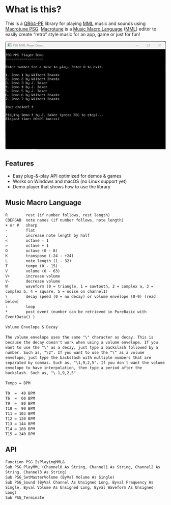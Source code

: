# What is this?

This is a [QB64-PE](https://github.com/QB64-Phoenix-Edition/QB64pe) library for playing [MML](https://en.wikipedia.org/wiki/Music_Macro_Language) music and sounds using [Macrotune PSG](https://www.posemotion.com/macrotune/). [Macrotune](https://www.posemotion.com/macrotune/) is a [Music Macro Language](https://en.wikipedia.org/wiki/Music_Macro_Language) ([MML](https://en.wikipedia.org/wiki/Music_Macro_Language)) editor to easily create “retro” style music for an app, game or just for fun!

![Screenshot](screenshot.png)

## Features

- Easy plug-&-play API optimized for demos & games
- Works on Windows and macOS (no Linux support yet)
- Demo player that shows how to use the library

## Music Macro Language

```text
R        rest (if number follows, rest length)
CDEFGAB  note names (if number follows, note length)
+ or #   sharp
-        flat
.        increase note length by half
<        octave - 1
>        octave + 1
O        octave (0 - 8)
K        transpose (-24 - +24)
L        note length (1 - 32)
T        tempo (0 - 15)
V        volume (0 - 63)
V+       increase volume
V-       decrease volume
W        waveform (0 = triangle, 1 = sawtooth, 2 = complex a, 3 = complex b, 4 = square, 5 = noise on channel1)
\        decay speed (0 = no decay) or volume envelope (0-9) (read below)
:        loop
*        post event (number can be retrieved in PureBasic with EventData() )

Volume Envelope & Decay

The volume envelope uses the same "\" character as decay. This is because the decay doesn't work when using a volume envelope. If you want to use the "\" as a decay, just type a backslash followed by a number. Such as, "\2". If you want to use the "\" as a volume envelope, just type the backslash with multiple numbers that are separated by commas. Such as, "\1,9,2,5". If you don't want the volume envelope to have interpolation, then type a period after the backslash. Such as, "\.1,9,2,5".

Tempo = BPM

T0  =  40 BPM
T6  =  60 BPM
T9  =  80 BPM
T10 =  90 BPM
T11 = 103 BPM
T12 = 120 BPM
T13 = 144 BPM
T14 = 180 BPM
T15 = 240 BPM
```

## API

```VB
Function PSG_IsPlayingMML&
Sub PSG_PlayMML (Channel0 As String, Channel1 As String, Channel2 As String, Channel3 As String)
Sub PSG_SetMasterVolume (ByVal Volume As Single)
Sub PSG_Sound (ByVal Channel As Unsigned Long, Byval Frequency As Single, Byval Volume As Unsigned Long, Byval Waveform As Unsigned Long)
Sub PSG_Terminate
```
